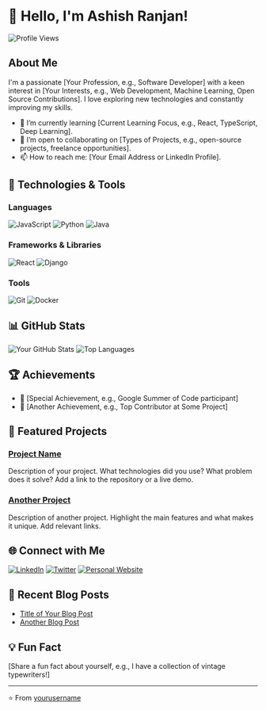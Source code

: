# 👋 Hello, I'm Ashish Ranjan!

![Profile Views](https://komarev.com/ghpvc/?username=yourusername&color=blueviolet&style=flat-square)

## About Me

I'm a passionate [Your Profession, e.g., Software Developer] with a keen interest in [Your Interests, e.g., Web Development, Machine Learning, Open Source Contributions]. I love exploring new technologies and constantly improving my skills.

- 🌱 I’m currently learning [Current Learning Focus, e.g., React, TypeScript, Deep Learning].
- 💼 I’m open to collaborating on [Types of Projects, e.g., open-source projects, freelance opportunities].
- 📫 How to reach me: [Your Email Address or LinkedIn Profile].

## 🔧 Technologies & Tools

### Languages
![JavaScript](https://img.shields.io/badge/JavaScript-F7DF1E?style=for-the-badge&logo=javascript&logoColor=black)
![Python](https://img.shields.io/badge/Python-3776AB?style=for-the-badge&logo=python&logoColor=white)
![Java](https://img.shields.io/badge/Java-007396?style=for-the-badge&logo=java&logoColor=white)
<!-- Add more languages as needed -->

### Frameworks & Libraries
![React](https://img.shields.io/badge/React-20232A?style=for-the-badge&logo=react&logoColor=61DAFB)
![Django](https://img.shields.io/badge/Django-092E20?style=for-the-badge&logo=django&logoColor=white)
<!-- Add more frameworks and libraries as needed -->

### Tools
![Git](https://img.shields.io/badge/Git-F05032?style=for-the-badge&logo=git&logoColor=white)
![Docker](https://img.shields.io/badge/Docker-2496ED?style=for-the-badge&logo=docker&logoColor=white)
<!-- Add more tools as needed -->

## 📊 GitHub Stats

![Your GitHub Stats](https://github-readme-stats.vercel.app/api?username=yourusername&show_icons=true&theme=radical)
![Top Languages](https://github-readme-stats.vercel.app/api/top-langs/?username=yourusername&layout=compact&theme=radical)

## 🏆 Achievements

- 🌟 [Special Achievement, e.g., Google Summer of Code participant]
- 🥇 [Another Achievement, e.g., Top Contributor at Some Project]
<!-- Add more achievements as needed -->

## 📘 Featured Projects

### [Project Name](https://github.com/yourusername/projectname)
Description of your project. What technologies did you use? What problem does it solve? Add a link to the repository or a live demo.

### [Another Project](https://github.com/yourusername/anotherproject)
Description of another project. Highlight the main features and what makes it unique. Add relevant links.

## 🌐 Connect with Me

[![LinkedIn](https://img.shields.io/badge/LinkedIn-0077B5?style=for-the-badge&logo=linkedin&logoColor=white)](https://www.linkedin.com/in/yourlinkedinprofile)
[![Twitter](https://img.shields.io/badge/Twitter-1DA1F2?style=for-the-badge&logo=twitter&logoColor=white)](https://twitter.com/yourtwitterhandle)
[![Personal Website](https://img.shields.io/badge/Website-4285F4?style=for-the-badge&logo=google-chrome&logoColor=white)](https://yourwebsite.com)
<!-- Add more social media links as needed -->

## 📄 Recent Blog Posts

<!-- BLOG-POST-LIST:START -->
- [Title of Your Blog Post](link-to-blog-post)
- [Another Blog Post](link-to-another-post)
<!-- BLOG-POST-LIST:END -->

## 💡 Fun Fact

[Share a fun fact about yourself, e.g., I have a collection of vintage typewriters!]

---

⭐️ From [yourusername](https://github.com/yourusername)
